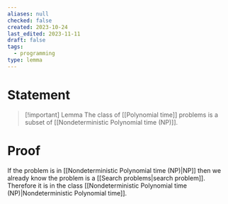 ```yaml
---
aliases: null
checked: false
created: 2023-10-24
last_edited: 2023-11-11
draft: false
tags:
  - programming
type: lemma
---
```

# Statement

>[!important] Lemma
>The class of [[Polynomial time]] problems is a subset of [[Nondeterministic Polynomial time (NP)]].

# Proof

If the problem is in [[Nondeterministic Polynomial time (NP)|NP]] then we already know the problem is a [[Search problems|search problem]]. Therefore it is in the class [[Nondeterministic Polynomial time (NP)|Nondeterministic Polynomial time]].
